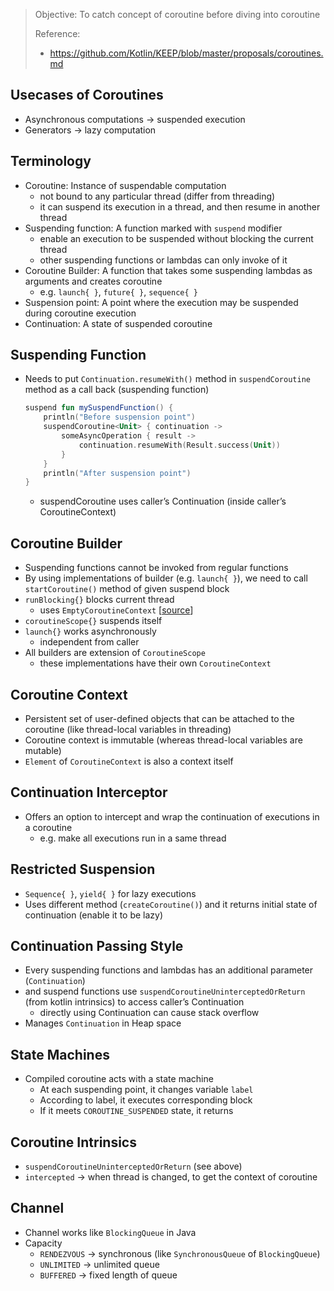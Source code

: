 > Objective: To catch concept of coroutine before diving into coroutine
>
> Reference:
> - https://github.com/Kotlin/KEEP/blob/master/proposals/coroutines.md
> 

## Usecases of Coroutines

- Asynchronous computations → suspended execution
- Generators → lazy computation

## Terminology

- Coroutine: Instance of suspendable computation
    - not bound to any particular thread (differ from threading)
    - it can suspend its execution in a thread, and then resume in another thread
- Suspending function: A function marked with `suspend` modifier
    - enable an execution to be suspended without blocking the current thread
    - other suspending functions or lambdas can only invoke of it
- Coroutine Builder: A function that takes some suspending lambdas as arguments and creates coroutine
    - e.g. `launch{ }`, `future{ }`, `sequence{ }`
- Suspension point: A point where the execution may be suspended during coroutine execution
- Continuation: A state of suspended coroutine

## Suspending Function

- Needs to put `Continuation.resumeWith()` method in `suspendCoroutine` method as a call back (suspending function)
    
    ```kotlin
    suspend fun mySuspendFunction() {
        println("Before suspension point")
        suspendCoroutine<Unit> { continuation ->
            someAsyncOperation { result ->
                continuation.resumeWith(Result.success(Unit))
            }
        }
        println("After suspension point")
    }
    ```
    - suspendCoroutine uses caller’s Continuation (inside caller’s CoroutineContext)

## Coroutine Builder

- Suspending functions cannot be invoked from regular functions
- By using implementations of builder (e.g. `launch{ }`), we need to call `startCoroutine()` method of given suspend block
- `runBlocking{}` blocks current thread
    - uses `EmptyCoroutineContext` [[source](https://github.com/Kotlin/kotlinx.coroutines/blob/master/kotlinx-coroutines-core/concurrent/src/Builders.concurrent.kt#L24)]
- `coroutineScope{}` suspends itself
- `launch{}` works asynchronously
    - independent from caller
- All builders are extension of `CoroutineScope`
    - these implementations have their own `CoroutineContext`

## Coroutine Context

- Persistent set of user-defined objects that can be attached to the coroutine
(like thread-local variables in threading)
- Coroutine context is immutable (whereas thread-local variables are mutable)
- `Element` of `CoroutineContext` is also a context itself

## Continuation Interceptor

- Offers an option to intercept and wrap the continuation of executions in a coroutine
    - e.g. make all executions run in a same thread

## Restricted Suspension

- `Sequence{ }`, `yield{ }` for lazy executions
- Uses different method (`createCoroutine()`) and it returns initial state of continuation (enable it to be lazy)

## Continuation Passing Style

- Every suspending functions and lambdas has an additional parameter (`Continuation`)
- and suspend functions use `suspendCoroutineUninterceptedOrReturn` (from kotlin intrinsics) to access caller’s Continuation
    - directly using Continuation can cause stack overflow
- Manages `Continuation` in Heap space

## State Machines

- Compiled coroutine acts with a state machine
    - At each suspending point, it changes variable `label`
    - According to label, it executes corresponding block
    - If it meets `COROUTINE_SUSPENDED` state, it returns

## Coroutine Intrinsics

- `suspendCoroutineUninterceptedOrReturn` (see above)
- `intercepted` → when thread is changed, to get the context of coroutine

## Channel

- Channel works like `BlockingQueue` in Java
- Capacity
    - `RENDEZVOUS` → synchronous (like `SynchronousQueue` of `BlockingQueue`)
    - `UNLIMITED` → unlimited queue
    - `BUFFERED` → fixed length of queue